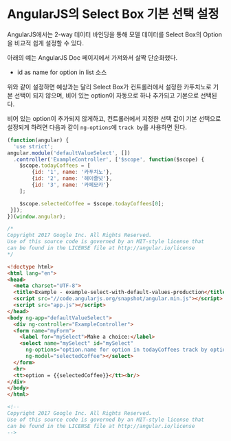 # AngularJS의 Select Box 기본 선택 설정

AngularJS에서는 2-way 데이터 바인딩을 통해 모델 데이터를 Select Box의 Option을 비교적 쉽게 설정할 수 있다.

아래의 예는 AngularJS Doc 페이지에서 가져와서 살짝 단순화했다.

- id as name for option in list 소스

위와 같이 설정하면 예상과는 달리 Select Box가 컨트롤러에서 설정한 카푸치노로 기본 선택이 되지 않으며, 비어 있는 option이 자동으로 하나 추가되고 기본으로 선택된다.

비어 있는 option이 추가되지 않게하고, 컨트롤러에서 지정한 선택 값이 기본 선택으로 설정되게 하려면 다음과 같이 `ng-options`에 `track by`를 사용하면 된다.

```javascript
(function(angular) {
  'use strict';
angular.module('defaultValueSelect', [])
  .controller('ExampleController', ['$scope', function($scope) {
    $scope.todayCoffees = [
        {id: '1', name: '카푸치노'},
        {id: '2', name: '헤이즐넛'},
        {id: '3', name: '카페모카'}
    ];

    $scope.selectedCoffee = $scope.todayCoffees[0];
 }]);
})(window.angular);

/*
Copyright 2017 Google Inc. All Rights Reserved.
Use of this source code is governed by an MIT-style license that
can be found in the LICENSE file at http://angular.io/license
*/
```

```html
<!doctype html>
<html lang="en">
<head>
  <meta charset="UTF-8">
  <title>Example - example-select-with-default-values-production</title>
  <script src="//code.angularjs.org/snapshot/angular.min.js"></script>
  <script src="app.js"></script>
</head>
<body ng-app="defaultValueSelect">
  <div ng-controller="ExampleController">
  <form name="myForm">
    <label for="mySelect">Make a choice:</label>
    <select name="mySelect" id="mySelect"
      ng-options="option.name for option in todayCoffees track by option.id"
      ng-model="selectedCoffee"></select>
  </form>
  <hr>
  <tt>option = {{selectedCoffee}}</tt><br/>
</div>
</body>
</html>

<!-- 
Copyright 2017 Google Inc. All Rights Reserved.
Use of this source code is governed by an MIT-style license that
can be found in the LICENSE file at http://angular.io/license
-->
```

